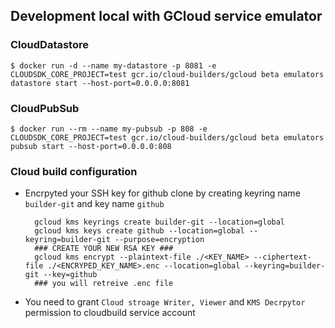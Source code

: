 


## Development local with GCloud service emulator
### CloudDatastore
```
$ docker run -d --name my-datastore -p 8081 -e CLOUDSDK_CORE_PROJECT=test gcr.io/cloud-builders/gcloud beta emulators datastore start --host-port=0.0.0.0:8081
```

### CloudPubSub
```
$ docker run --rm --name my-pubsub -p 808 -e CLOUDSDK_CORE_PROJECT=test gcr.io/cloud-builders/gcloud beta emulators pubsub start --host-port=0.0.0.0:808
```




### Cloud build configuration
- Encrpyted your SSH key for github clone by creating keyring name `builder-git` and key name `github`
  ```
    gcloud kms keyrings create builder-git --location=global
    gcloud kms keys create github --location=global --keyring=builder-git --purpose=encryption
    ### CREATE YOUR NEW RSA KEY ###
    gcloud kms encrypt --plaintext-file ./<KEY_NAME> --ciphertext-file ./<ENCRYPED_KEY_NAME>.enc --location=global --keyring=builder-git --key=github
    ### you will retreive .enc file
  ```
- You need to grant `Cloud stroage Writer, Viewer` and `KMS Decrpytor` permission to cloudbuild service account